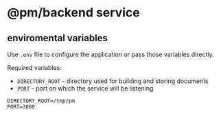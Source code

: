 # @pm/backend service

## enviromental variables

Use `.env` file to configure the application or pass those variables directly.

Required variables:

- `DIRECTORY_ROOT` - directory used for building and storing documents
- `PORT` - port on which the service will be listening

```dotenv
DIRECTORY_ROOT=/tmp/pm
PORT=3000
```
